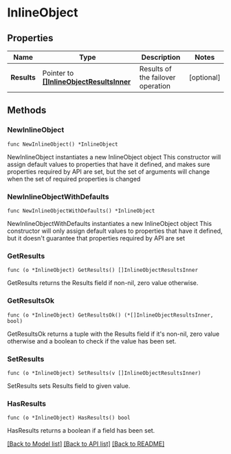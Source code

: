 # InlineObject

## Properties

Name | Type | Description | Notes
------------ | ------------- | ------------- | -------------
**Results** | Pointer to [**[]InlineObjectResultsInner**](InlineObjectResultsInner.md) | Results of the failover operation | [optional] 

## Methods

### NewInlineObject

`func NewInlineObject() *InlineObject`

NewInlineObject instantiates a new InlineObject object
This constructor will assign default values to properties that have it defined,
and makes sure properties required by API are set, but the set of arguments
will change when the set of required properties is changed

### NewInlineObjectWithDefaults

`func NewInlineObjectWithDefaults() *InlineObject`

NewInlineObjectWithDefaults instantiates a new InlineObject object
This constructor will only assign default values to properties that have it defined,
but it doesn't guarantee that properties required by API are set

### GetResults

`func (o *InlineObject) GetResults() []InlineObjectResultsInner`

GetResults returns the Results field if non-nil, zero value otherwise.

### GetResultsOk

`func (o *InlineObject) GetResultsOk() (*[]InlineObjectResultsInner, bool)`

GetResultsOk returns a tuple with the Results field if it's non-nil, zero value otherwise
and a boolean to check if the value has been set.

### SetResults

`func (o *InlineObject) SetResults(v []InlineObjectResultsInner)`

SetResults sets Results field to given value.

### HasResults

`func (o *InlineObject) HasResults() bool`

HasResults returns a boolean if a field has been set.


[[Back to Model list]](../README.md#documentation-for-models) [[Back to API list]](../README.md#documentation-for-api-endpoints) [[Back to README]](../README.md)


